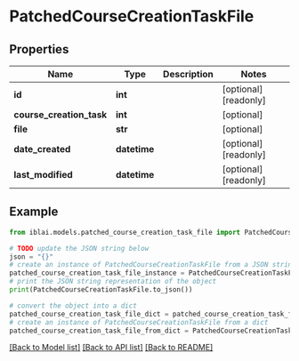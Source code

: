 # PatchedCourseCreationTaskFile


## Properties

Name | Type | Description | Notes
------------ | ------------- | ------------- | -------------
**id** | **int** |  | [optional] [readonly] 
**course_creation_task** | **int** |  | [optional] 
**file** | **str** |  | [optional] 
**date_created** | **datetime** |  | [optional] [readonly] 
**last_modified** | **datetime** |  | [optional] [readonly] 

## Example

```python
from iblai.models.patched_course_creation_task_file import PatchedCourseCreationTaskFile

# TODO update the JSON string below
json = "{}"
# create an instance of PatchedCourseCreationTaskFile from a JSON string
patched_course_creation_task_file_instance = PatchedCourseCreationTaskFile.from_json(json)
# print the JSON string representation of the object
print(PatchedCourseCreationTaskFile.to_json())

# convert the object into a dict
patched_course_creation_task_file_dict = patched_course_creation_task_file_instance.to_dict()
# create an instance of PatchedCourseCreationTaskFile from a dict
patched_course_creation_task_file_from_dict = PatchedCourseCreationTaskFile.from_dict(patched_course_creation_task_file_dict)
```
[[Back to Model list]](../README.md#documentation-for-models) [[Back to API list]](../README.md#documentation-for-api-endpoints) [[Back to README]](../README.md)


